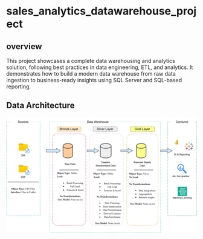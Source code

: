 # sales_analytics_datawarehouse_project

## overview

 This project showcases a complete data warehousing and analytics solution, following  best practices in data engineering, ETL, and analytics. It demonstrates how to build a modern data warehouse from raw data ingestion to business-ready insights using SQL Server and SQL-based reporting.

 ## Data Architecture

 ![*data_architecture*](./images/data_architecture.drawio.svg "data_architecture")

